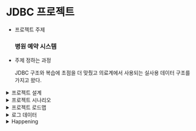 # JDBC 프로젝트

- 프로젝트 주제

    ### 병원 예약 시스템

- 주제 정하는 과정

    JDBC 구조와 복습에 초점을 더 맞췄고 의료계에서 사용되는 실사용 데이터 구조를 가지고 왔다.

<details>
<summary>프로젝트 설계</summary>
<div markdown="1">

주제 : 병원 예약 시스템

1. MVC + DAO + DTO 적용

    ![DI](https://user-images.githubusercontent.com/53591258/103432830-be98ff00-4c29-11eb-8400-19a94d447b53.jpg)

    ![JDBC_SQL_DB](https://user-images.githubusercontent.com/53591258/103432835-ed16da00-4c29-11eb-9fe0-489915c6e209.jpg)


2. 사용하는 테이블 : 성형외과병원 테이블, 의료진 정보 테이블, 환자정보 테이블,  진단명 테이블 
3. 서비스 로직
    1. 모든 환자 검색
    2. 환자 예약번호로 하나의 환자정보만 검색(진료과 정보 포함)
    3. 저장
    4. 수정
    5. 삭제
4. 클래스 설계
CustodianDTO.java - 의료기관, 의료진 정보 설정 (진료과번호코드,진료과명)
CustodianDAO.java
InformationRecipientDTO.java - 의뢰 및 예약 대상 의료기관 정보
InformationRecipientDAO.java
ProblemDTO.java - 진단내역 설정
ProblemDAO.java -
PatientDTO.java - 환자정보 설정(진료예약시간)
PatientDAO.java 
StartView.java
EndView.java
Controller.java, service
</div>
</details>

<details>
<summary>프로젝트 시나리오</summary>
<div markdown="1">

환자가 병원과 의사를 검색 및 예약하고 환자ID정보 확인 뒤 진단 내역 출력 되어 다음 병원 후 연계까지 기획 

1. 환자 ID로 검색
2. 모든 의료기관 검색
3. 모든 의사 검색
4. 특정 의사 선택해서 예약
5. 환자 ID로 예약  정보 확인
6. 진단 내역 출력
</div>
</details>

<details>
<summary>프로젝트 로드맵</summary>
<div markdown="1">

![image](https://user-images.githubusercontent.com/53591258/103432879-775f3e00-4c2a-11eb-8a3b-f571c05dfe8c.png)
</div>
</details>

<details>
<summary>로그 데이터</summary>
<div markdown="1">

1. 로그 데이터 사진

![Untitled](https://user-images.githubusercontent.com/53591258/103432913-1dab4380-4c2b-11eb-9e07-9af6c18e128c.png)

2. 병원 예약 시스템의 로그를 데이터로 남기면 다음과 같은 정보를 알 수 있습니다.
    1. 어떤 병원을 많이 가는지
    2. 어떤 의사를 많이 선택하는지
    3. 어떤 진료 목적으로 병원에 왔는지
    4. 환자들이 어떤 시간대를 선호하는지
    5. 어떤 지역 사람들이 많이 오는지
    6. 등등
</div>
</details>

<details>
<summary>Happening</summary>
<div markdown="1">

# Happening

- 기존 데이터에서 우리 팀 프로젝트에 필요한 데이터로 변경 및 테이블 간 관계 구조 변경
    - primary key 설정 및 각 데이터table에서의 고유 값의 중요성을 알게 되었음.

    (다 같이)

- SQL 입력문 만들 때 스프레드시트의 함수를 사용하면 금방 만들 수 있음.

    (민영)

- 자바 개발 환경이 달라 호환성 문제가 있었습니다.

    (왕현, 민영, 종욱)

    - DAO 를 만들고 import를 하려고 하면 the resource is not on the build path of a Java project.  라는 에러 메세지가 뜬다.
        - 자바 버전을 맞추어서 해결하였습니다.
- JDBC드라이버 문제가 발생했었습니다. 자바 경로에 드라이버를 복사해 해결했습니다.

    (민영, 종욱)

- git Happening
    - 동시에 같은 클래스를 수정하고 git pull을 하니 conflict이 일어나 강제로 pull을 했습니다. 다음부터는 개발할 코드를 클래스 별로 확실하게 나눠서 해야겠다고 느꼈습니다.

        (왕현, 종욱)

    - master branch를 main으로 merge하는 과정에서 문제가 생겼습니다.

        git branch -M main 

        git push origin main 했는데 또 문제가 생겼습니다.  

        그래서 git push origin main --force를 했습니다.

        (왕현, 종욱)

        그 이후에는 git push origin main만 해도 잘 푸쉬가 되었습니다.

    - git pull을 하는데 The following untracked working tree files would be overwritten by merge:라는 오류가 생겼습니다. 원격 저장소에 있는 파일을 로컬에서 tracking 하지 않아서 오류가 발생했습니다.

        강제로 merge했는데 conflict에러가 발생했습니다. 이 conflict 에러는

        git fetch —all

        git reset —hard origin/main

        git pull origin main로 해결했습니다.

        ![___](https://user-images.githubusercontent.com/53591258/103432924-5a773a80-4c2b-11eb-862e-771f8be6e611.png)

        (왕현, 종욱)

- 마지막으로 화면을 공유해서 다같이 코드리뷰를 진행했습니다.

    (다 같이)
</div>
</details>
